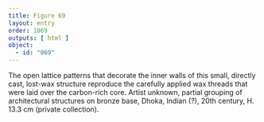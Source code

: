 ```yaml
---
title: Figure 69
layout: entry
order: 1069
outputs: [ html ]
object:
  - id: "069"
---
```


The open lattice patterns that decorate the inner walls of this small, directly cast, lost-wax structure reproduce the carefully applied wax threads that were laid over the carbon-rich core. Artist unknown, partial grouping of architectural structures on bronze base, Dhoka, Indian (?), 20th century, H. 13.3 cm (private collection).
